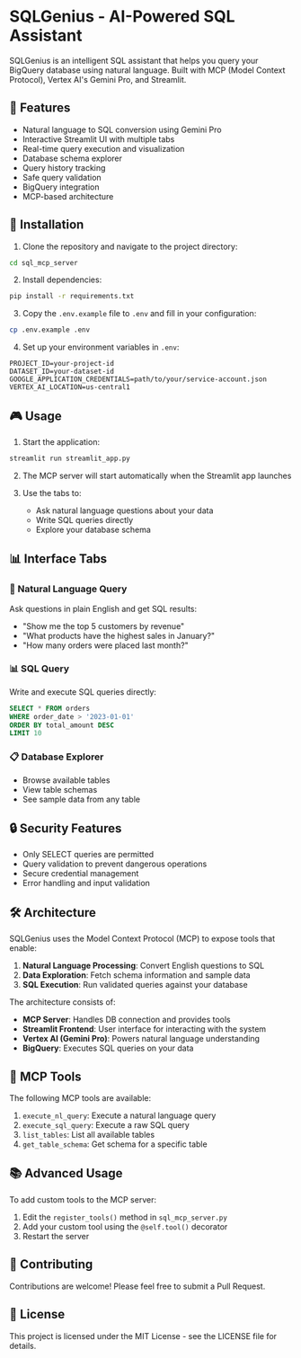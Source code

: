 # SQLGenius - AI-Powered SQL Assistant

SQLGenius is an intelligent SQL assistant that helps you query your BigQuery database using natural language. Built with MCP (Model Context Protocol), Vertex AI's Gemini Pro, and Streamlit.

## 🌟 Features

- Natural language to SQL conversion using Gemini Pro
- Interactive Streamlit UI with multiple tabs
- Real-time query execution and visualization
- Database schema explorer
- Query history tracking
- Safe query validation
- BigQuery integration
- MCP-based architecture

## 🚀 Installation

1. Clone the repository and navigate to the project directory:
```bash
cd sql_mcp_server
```

2. Install dependencies:
```bash
pip install -r requirements.txt
```

3. Copy the `.env.example` file to `.env` and fill in your configuration:
```bash
cp .env.example .env
```

4. Set up your environment variables in `.env`:
```
PROJECT_ID=your-project-id
DATASET_ID=your-dataset-id
GOOGLE_APPLICATION_CREDENTIALS=path/to/your/service-account.json
VERTEX_AI_LOCATION=us-central1
```

## 🎮 Usage

1. Start the application:
```bash
streamlit run streamlit_app.py
```

2. The MCP server will start automatically when the Streamlit app launches

3. Use the tabs to:
   - Ask natural language questions about your data
   - Write SQL queries directly
   - Explore your database schema

## 📊 Interface Tabs

### 💬 Natural Language Query
Ask questions in plain English and get SQL results:
- "Show me the top 5 customers by revenue"
- "What products have the highest sales in January?"
- "How many orders were placed last month?"

### 📊 SQL Query
Write and execute SQL queries directly:
```sql
SELECT * FROM orders 
WHERE order_date > '2023-01-01' 
ORDER BY total_amount DESC
LIMIT 10
```

### 📋 Database Explorer
- Browse available tables
- View table schemas
- See sample data from any table

## 🔒 Security Features

- Only SELECT queries are permitted
- Query validation to prevent dangerous operations
- Secure credential management
- Error handling and input validation

## 🛠️ Architecture

SQLGenius uses the Model Context Protocol (MCP) to expose tools that enable:

1. **Natural Language Processing**: Convert English questions to SQL
2. **Data Exploration**: Fetch schema information and sample data
3. **SQL Execution**: Run validated queries against your database

The architecture consists of:
- **MCP Server**: Handles DB connection and provides tools
- **Streamlit Frontend**: User interface for interacting with the system
- **Vertex AI (Gemini Pro)**: Powers natural language understanding
- **BigQuery**: Executes SQL queries on your data

## 📝 MCP Tools

The following MCP tools are available:

1. `execute_nl_query`: Execute a natural language query
2. `execute_sql_query`: Execute a raw SQL query
3. `list_tables`: List all available tables
4. `get_table_schema`: Get schema for a specific table

## 📚 Advanced Usage

To add custom tools to the MCP server:

1. Edit the `register_tools()` method in `sql_mcp_server.py`
2. Add your custom tool using the `@self.tool()` decorator
3. Restart the server

## 🤝 Contributing

Contributions are welcome! Please feel free to submit a Pull Request.

## 📄 License

This project is licensed under the MIT License - see the LICENSE file for details. 